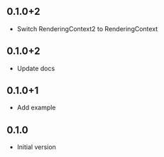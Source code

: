 ## 0.1.0+2

- Switch RenderingContext2 to RenderingContext

## 0.1.0+2

- Update docs

## 0.1.0+1

- Add example

## 0.1.0

- Initial version
